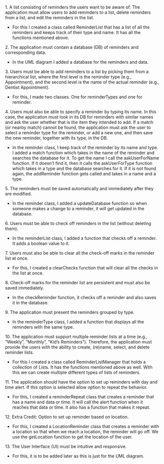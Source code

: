 1\. A list consisting of reminders the users want to be aware of. The application must allow
users to add reminders to a list, delete reminders from a list, and edit the reminders in
the list.
-   For this I created a class called ReminderList that has a list of
     all the reminders and keeps track of their type and name. It has
     all the functions mentioned above.

2\. The application must contain a database (DB) of reminders and corresponding data.
-   In the UML diagram I added a database for the reminders and data.

3\. Users must be able to add reminders to a list by picking them from a hierarchical list,
where the first level is the reminder type (e.g., Appointment), and the second level is the
name of the actual reminder (e.g., Dentist Appointment).
-   For this, I made two classes. One for reminderTypes and one
     for reminder.

4\. Users must also be able to specify a reminder by typing its name. In this case, the
application must look in its DB for reminders with similar names and ask the user
whether that is the item they intended to add. If a match (or nearby match) cannot be
found, the application must ask the user to select a reminder type for the reminder, 
or add a new one, and then save the new reminder, together with its type, in the DB.
-   In the reminder class, I keep track of the reminder by its name
     and type. I added a match function which takes in the name of the
     reminder and searches the database for it. To get the name I call
     the askUserForName function. If it doesn’t find it, then it calls
     the askUserForType function which takes in a type and the database
     searches for it. If it is not found again, the addReminder
     function gets called and takes in a name and a type.

5\. The reminders must be saved automatically and immediately after they are modified.
-   In the reminder class, I added a updateDatabase function so when
     someone makes a change to a reminder, it will get updated in
     the database.

6\. Users must be able to check off reminders in the list (without deleting them).
-   In the reminderList class, I added a function that checks off
     a reminder. It adds a boolean value to it.

7\. Users must also be able to clear all the check-off marks in the reminder list at once.
-   For this, I created a clearChecks function that will clear all the
     checks in the list at once.

8\. Check-off marks for the reminder list are persistent and must also be saved immediately.
-   In the checkReminder function, it checks off a reminder and also
     saves it in the database.

9\. The application must present the reminders grouped by type.
-   In the reminderType class, I added a function that displays all the
     reminders with the same type.

10\. The application must support multiple reminder lists at a time (e.g., “Weekly”, “Monthly”,
“Kid’s Reminders”). Therefore, the application must provide the users with the ability to
create, (re)name, select, and delete reminder lists.
-   For this I created a class called ReminderListManager that holds a
     collection of Lists. It has the functions mentioned above as well.
     With this we can create multiple different types of lists
     of reminders.

11\. The application should have the option to set up reminders with day
and time alert. If this option is selected allow option to repeat the behavior.
-   For this, I created a reminderRepeat class that creates a reminder
     that has a name and data or time. It will call the alert function
     when it reaches that data or time. It also has a function that
     makes it repeat.

12\. Extra Credit: Option to set up reminder based on location.
-   For this, I created a LocationReminder class that creates a reminder
     with a location so that when we reach a location, the reminder
     will go off. We use the getLocation function to get the location
     of the user.

13\. The User Interface (UI) must be intuitive and responsive.
-   For this, it is to be added later as this is just for the
     UML diagram.
